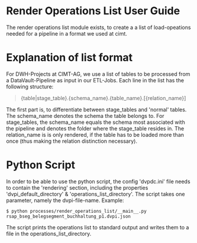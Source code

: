 # Render Operations List User Guide
The render operations list module exists, to create a a list of load-opeations needed for a pipeline in a format we used at cimt.

# Explanation of list format
For DWH-Projects at CIMT-AG, we use a list of tables to be processed from a DataVault-Pipeline as input in our ETL-Jobs.
Each line in the list has the following structure: 
>{table|stage_table}.{schema_name}.{table_name}.[{relation_name}]

The first part is, to differentiate between stage_tables and 'normal' tables.
The schema_name denotes the schema the table belongs to.
For stage_tables, the schema_name equals the schema most associated with the pipeline and denotes the folder where the stage_table resides in.
The relation_name is is only rendered, if the table has to be loaded more than once (thus making the relation distinction necessary).


# Python Script
In order to be able to use the python script, the config 'dvpdc.ini' file needs to contain the 'rendering' section, including the properties 'dvpi_default_directory' & 'operations_list_directory'.
The script takes one parameter, namely the dvpi-file-name.
Example:
~~~
$ python processes/render_operations_list/__main__.py rsap_bseg_belegsegment_buchhaltung_p1.dvpi.json
~~~

The script prints the operations list to standard output and writes them to a file in the operations_list_directory.